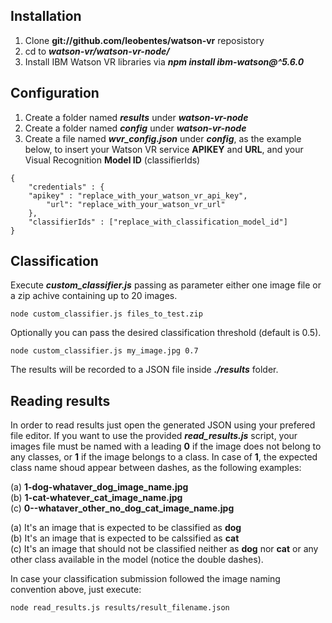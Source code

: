 ## Installation
1. Clone **git://github.com/leobentes/watson-vr** reposistory
2. cd to ***watson-vr/watson-vr-node/***
2. Install IBM Watson VR libraries via ***npm install ibm-watson@^5.6.0***

## Configuration
1. Create a folder named ***results*** under ***watson-vr-node***
2. Create a folder named ***config*** under ***watson-vr-node***
3. Create a file named ***wvr_config.json*** under ***config***, as the example below, to insert your Watson VR service **APIKEY** and **URL**, and your Visual Recognition **Model ID** (classifierIds)

~~~
{
    "credentials" : {
    "apikey" : "replace_with_your_watson_vr_api_key",
        "url": "replace_with_your_watson_vr_url"
    },
    "classifierIds" : ["replace_with_classification_model_id"]
}
~~~

## Classification
Execute ***custom_classifier.js*** passing as parameter either one image file or a zip achive containing up to 20 images.

~~~
node custom_classifier.js files_to_test.zip
~~~

Optionally you can pass the desired classification threshold (default is 0.5).

~~~
node custom_classifier.js my_image.jpg 0.7
~~~

The results will be recorded to a JSON file inside ***./results*** folder. 

## Reading results
In order to read results just open the generated JSON using your prefered file editor. If you want to use the provided ***read_results.js*** script, your images file must be named with a leading **0** if the image does not belong to any classes, or **1** if the image belongs to a class. In case of **1**, the expected class name shoud appear between dashes, as the following examples:

(a) **1-dog-whataver_dog_image_name.jpg**<br>
(b) **1-cat-whatever_cat_image_name.jpg**<br>
(c) **0--whataver_other_no_dog_cat_image_name.jpg**<br>

(a) It's an image that is expected to be classified as **dog**<br>
(b) It's an image that is expected to be calssified as **cat**<br>
(c) It's an image that should not be classified neither as **dog** nor **cat** or any other class available in the model (notice the double dashes).

In case your classification submission followed the image naming convention above, just execute:

~~~
node read_results.js results/result_filename.json
~~~

